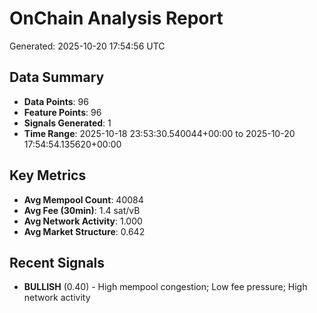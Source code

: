 # OnChain Analysis Report
Generated: 2025-10-20 17:54:56 UTC

## Data Summary
- **Data Points**: 96
- **Feature Points**: 96
- **Signals Generated**: 1
- **Time Range**: 2025-10-18 23:53:30.540044+00:00 to 2025-10-20 17:54:54.135620+00:00

## Key Metrics
- **Avg Mempool Count**: 40084
- **Avg Fee (30min)**: 1.4 sat/vB
- **Avg Network Activity**: 1.000
- **Avg Market Structure**: 0.642

## Recent Signals
- **BULLISH** (0.40) - High mempool congestion; Low fee pressure; High network activity
